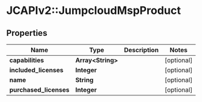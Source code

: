 # JCAPIv2::JumpcloudMspProduct

## Properties
Name | Type | Description | Notes
------------ | ------------- | ------------- | -------------
**capabilities** | **Array&lt;String&gt;** |  | [optional] 
**included_licenses** | **Integer** |  | [optional] 
**name** | **String** |  | [optional] 
**purchased_licenses** | **Integer** |  | [optional] 

